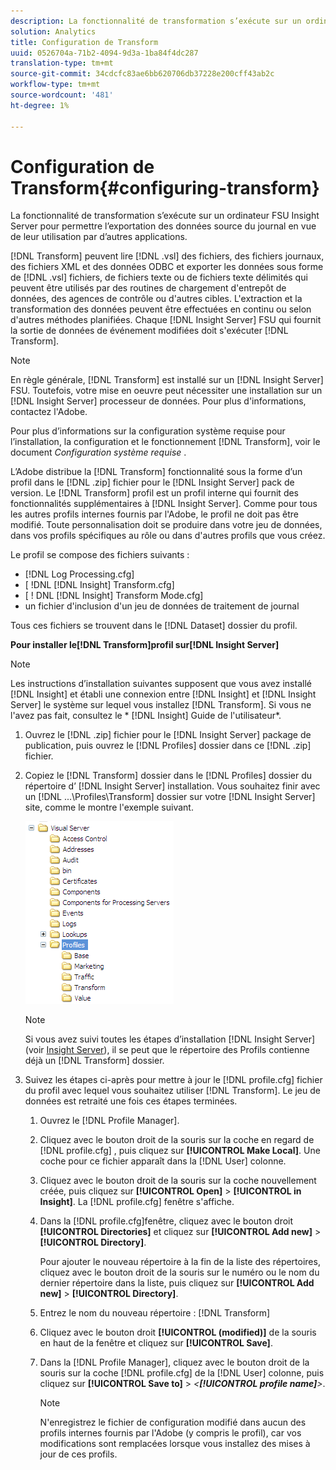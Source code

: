 ```yaml
---
description: La fonctionnalité de transformation s’exécute sur un ordinateur FSU Insight Server pour permettre l’exportation des données source du journal en vue de leur utilisation par d’autres applications.
solution: Analytics
title: Configuration de Transform
uuid: 0526704a-71b2-4094-9d3a-1ba84f4dc287
translation-type: tm+mt
source-git-commit: 34cdcfc83ae6bb620706db37228e200cff43ab2c
workflow-type: tm+mt
source-wordcount: '481'
ht-degree: 1%

---
```



# Configuration de Transform{#configuring-transform}

La fonctionnalité de transformation s’exécute sur un ordinateur FSU Insight Server pour permettre l’exportation des données source du journal en vue de leur utilisation par d’autres applications.

[!DNL Transform] peuvent lire [!DNL .vsl] des fichiers, des fichiers journaux, des fichiers XML et des données ODBC et exporter les données sous forme de [!DNL .vsl] fichiers, de fichiers texte ou de fichiers texte délimités qui peuvent être utilisés par des routines de chargement d&#39;entrepôt de données, des agences de contrôle ou d&#39;autres cibles. L&#39;extraction et la transformation des données peuvent être effectuées en continu ou selon d&#39;autres méthodes planifiées. Chaque [!DNL Insight Server] FSU qui fournit la sortie de données de événement modifiées doit s&#39;exécuter [!DNL Transform].

>[!NOTE]
>
>En règle générale, [!DNL Transform] est installé sur un [!DNL Insight Server] FSU. Toutefois, votre mise en oeuvre peut nécessiter une installation sur un [!DNL Insight Server] processeur de données. Pour plus d&#39;informations, contactez l&#39;Adobe.

Pour plus d’informations sur la configuration système requise pour l’installation, la configuration et le fonctionnement [!DNL Transform], voir le document *Configuration système requise* .

L’Adobe distribue la [!DNL Transform] fonctionnalité sous la forme d’un profil dans le [!DNL .zip] fichier pour le [!DNL Insight Server] pack de version. Le [!DNL Transform] profil est un profil interne qui fournit des fonctionnalités supplémentaires à [!DNL Insight Server]. Comme pour tous les autres profils internes fournis par l&#39;Adobe, le profil ne doit pas être modifié. Toute personnalisation doit se produire dans votre jeu de données, dans vos profils spécifiques au rôle ou dans d&#39;autres profils que vous créez.

Le profil se compose des fichiers suivants :

* [!DNL Log Processing.cfg]
* [ !DNL [!DNL Insight] Transform.cfg]
* [ ! DNL [!DNL Insight] Transform Mode.cfg]
* un fichier d&#39;inclusion d&#39;un jeu de données de traitement de journal

Tous ces fichiers se trouvent dans le [!DNL Dataset] dossier du profil.

**Pour installer le[!DNL Transform]profil sur[!DNL Insight Server]**

>[!NOTE]
>
>Les instructions d’installation suivantes supposent que vous avez installé [!DNL Insight] et établi une connexion entre [!DNL Insight] et [!DNL Insight Server] le système sur lequel vous installez [!DNL Transform]. Si vous ne l&#39;avez pas fait, consultez le * [!DNL Insight] Guide de l&#39;utilisateur*.

1. Ouvrez le [!DNL .zip] fichier pour le [!DNL Insight Server] package de publication, puis ouvrez le [!DNL Profiles] dossier dans ce [!DNL .zip] fichier.
1. Copiez le [!DNL Transform] dossier dans le [!DNL Profiles] dossier du répertoire d’ [!DNL Insight Server] installation. Vous souhaitez finir avec un [!DNL ...\Profiles\Transform] dossier sur votre [!DNL Insight Server] site, comme le montre l&#39;exemple suivant.

   ![Infos sur l’étape](assets/win_installTransformProfile.png)

   >[!NOTE]
   >
   >Si vous avez suivi toutes les étapes d’installation [!DNL Insight Server] (voir [Insight Server](../../../home/c-inst-svr/c-msr-server/c-msr-server.md)), il se peut que le répertoire des Profils contienne déjà un [!DNL Transform] dossier.

1. Suivez les étapes ci-après pour mettre à jour le [!DNL profile.cfg] fichier du profil avec lequel vous souhaitez utiliser [!DNL Transform]. Le jeu de données est retraité une fois ces étapes terminées.

   1. Ouvrez le [!DNL Profile Manager].
   1. Cliquez avec le bouton droit de la souris sur la coche en regard de [!DNL profile.cfg] , puis cliquez sur **[!UICONTROL Make Local]**. Une coche pour ce fichier apparaît dans la [!DNL User] colonne.

   1. Cliquez avec le bouton droit de la souris sur la coche nouvellement créée, puis cliquez sur **[!UICONTROL Open]** > **[!UICONTROL in Insight]**. La [!DNL profile.cfg] fenêtre s&#39;affiche.

   1. Dans la [!DNL profile.cfg]fenêtre, cliquez avec le bouton droit **[!UICONTROL Directories]** et cliquez sur **[!UICONTROL Add new]** > **[!UICONTROL Directory]**.

      Pour ajouter le nouveau répertoire à la fin de la liste des répertoires, cliquez avec le bouton droit de la souris sur le numéro ou le nom du dernier répertoire dans la liste, puis cliquez sur **[!UICONTROL Add new]** > **[!UICONTROL Directory]**.

   1. Entrez le nom du nouveau répertoire : [!DNL Transform]
   1. Cliquez avec le bouton droit **[!UICONTROL (modified)]** de la souris en haut de la fenêtre et cliquez sur **[!UICONTROL Save]**.

   1. Dans la [!DNL Profile Manager], cliquez avec le bouton droit de la souris sur la coche [!DNL profile.cfg] de la [!DNL User] colonne, puis cliquez sur **[!UICONTROL Save to]** > *&lt;**[!UICONTROL profile name]**>*.

      >[!NOTE]
      >
      >N&#39;enregistrez le fichier de configuration modifié dans aucun des profils internes fournis par l&#39;Adobe (y compris le profil), car vos modifications sont remplacées lorsque vous installez des mises à jour de ces profils.

